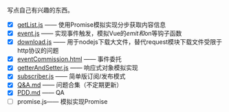写点自己有兴趣的东西。
+ [x] [getList.js](https://github.com/SeanWangx/SelfEntertainment/blob/master/getList.js) —— 使用Promise模拟实现分步获取内容信息
+ [x] [event.js](https://github.com/SeanWangx/SelfEntertainment/blob/master/event.js) —— 实现事件触发，模拟Vue的$emit和$on等钩子函数
+ [x] [download.js](https://github.com/SeanWangx/SelfEntertainment/blob/master/download.js) —— 用于nodejs下载大文件，替代request模块下载文件受限于http协议的问题
+ [x] [eventCommission.html](https://github.com/SeanWangx/SelfEntertainment/blob/master/eventCommission.html) —— 事件委托
+ [x] [getterAndSetter.js](https://github.com/SeanWangx/SelfEntertainment/blob/master/getterAndSetter.js) —— 响应式对象模拟实现
+ [x] [subscriber.js](https://github.com/SeanWangx/SelfEntertainment/blob/master/subscriber.js) —— 简单版订阅/发布模式
+ [x] [Q&A.md](Q&A.md) —— 问题合集（不定期更新）
+ [x] [PDD.md](PDD.md) —— QA
+ [ ] promise.js—— 模拟实现Promise